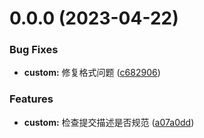 # 0.0.0 (2023-04-22)


### Bug Fixes

* **custom:** 修复格式问题 ([c682906](https://github.com/OM1GATTT/admin-web/commit/c682906d9050913cd4001a2b1a2051de9d80be94))


### Features

* **custom:** 检查提交描述是否规范 ([a07a0dd](https://github.com/OM1GATTT/admin-web/commit/a07a0dd3b43db592611e7c2245b177a69505cd98))



